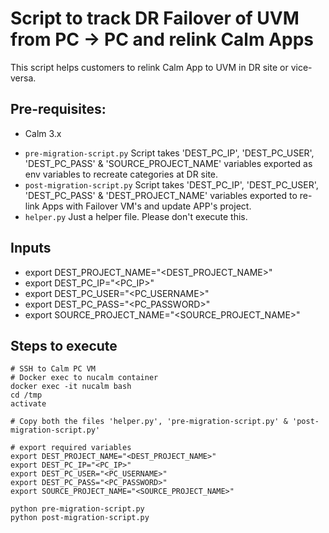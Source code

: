 # Script to track DR Failover of UVM from PC -> PC and relink Calm Apps

This script helps customers to relink Calm App to UVM in DR site or vice-versa.

## Pre-requisites:
* Calm 3.x

- `pre-migration-script.py` Script takes 'DEST_PC_IP', 'DEST_PC_USER', 'DEST_PC_PASS' & 'SOURCE_PROJECT_NAME' variables exported as env variables to recreate categories at DR site.
- `post-migration-script.py` Script takes 'DEST_PC_IP', 'DEST_PC_USER', 'DEST_PC_PASS' & 'DEST_PROJECT_NAME' variables exported to re-link Apps with Failover VM's and update APP's project.
- `helper.py` Just a helper file. Please don't execute this.


## Inputs
* export DEST_PROJECT_NAME="<DEST_PROJECT_NAME>"
* export DEST_PC_IP="<PC_IP>"
* export DEST_PC_USER="<PC_USERNAME>"
* export DEST_PC_PASS="<PC_PASSWORD>"
* export SOURCE_PROJECT_NAME="<SOURCE_PROJECT_NAME>"

## Steps to execute
```shell
# SSH to Calm PC VM
# Docker exec to nucalm container
docker exec -it nucalm bash
cd /tmp
activate

# Copy both the files 'helper.py', 'pre-migration-script.py' & 'post-migration-script.py'

# export required variables
export DEST_PROJECT_NAME="<DEST_PROJECT_NAME>"
export DEST_PC_IP="<PC_IP>"
export DEST_PC_USER="<PC_USERNAME>"
export DEST_PC_PASS="<PC_PASSWORD>"
export SOURCE_PROJECT_NAME="<SOURCE_PROJECT_NAME>"

python pre-migration-script.py
python post-migration-script.py
```